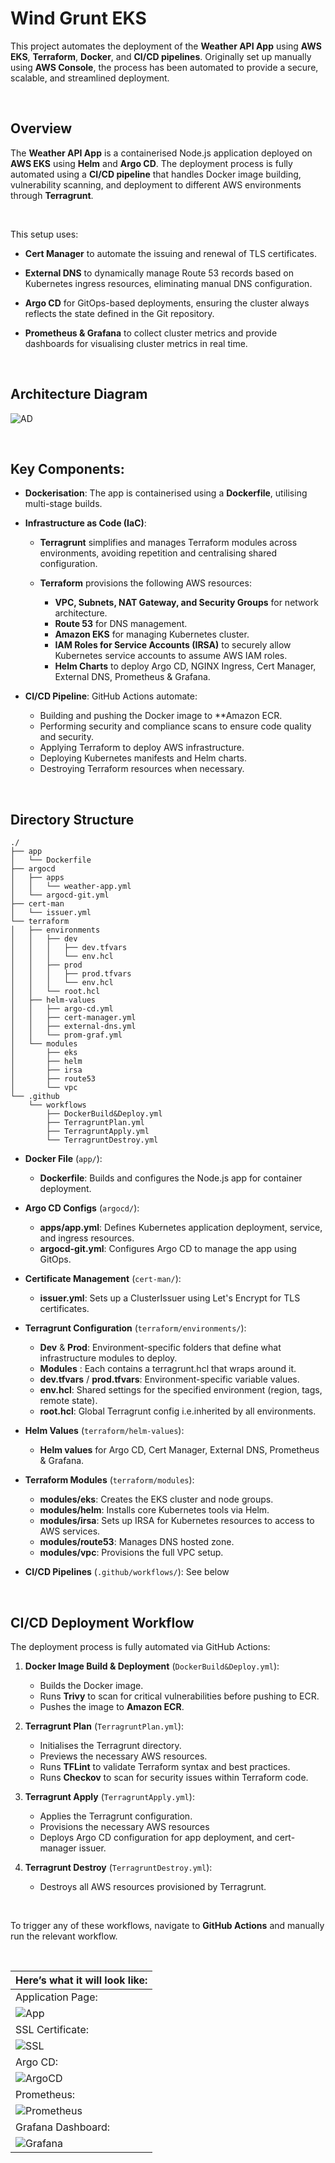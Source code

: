 # Wind Grunt EKS

This project automates the deployment of the **Weather API App** using **AWS EKS**, **Terraform**, **Docker**, and **CI/CD pipelines**. Originally set up manually using **AWS Console**, the process has been automated to provide a secure, scalable, and streamlined deployment.

<br>

## Overview

The **Weather API App** is a containerised Node.js application deployed on **AWS EKS** using **Helm** and **Argo CD**. The deployment process is fully automated using a **CI/CD pipeline** that handles Docker image building, vulnerability scanning, and deployment to different AWS environments through **Terragrunt**.

<br>

This setup uses:


- **Cert Manager** to automate the issuing and renewal of TLS certificates.

- **External DNS** to dynamically manage Route 53 records based on Kubernetes ingress resources, eliminating manual DNS configuration.

- **Argo CD** for GitOps-based deployments, ensuring the cluster always reflects the state defined in the Git repository.

- **Prometheus & Grafana** to collect cluster metrics and provide dashboards for visualising cluster metrics in real time.

<br>

## Architecture Diagram

![AD](https://raw.githubusercontent.com/JunedConnect/project-bravo-terragrunt/main/images/Architecture%20Diagram.png)

<br>

## Key Components:

- **Dockerisation**: The app is containerised using a **Dockerfile**, utilising multi-stage builds.

- **Infrastructure as Code (IaC)**:

    - **Terragrunt** simplifies and manages Terraform modules across environments, avoiding repetition and centralising shared configuration.

    - **Terraform** provisions the following AWS resources:
        - **VPC, Subnets, NAT Gateway, and Security Groups** for network architecture.
        - **Route 53** for DNS management.
        - **Amazon EKS** for managing Kubernetes cluster.
        - **IAM Roles for Service Accounts (IRSA)** to securely allow Kubernetes service accounts to assume AWS IAM roles.
        - **Helm Charts** to deploy Argo CD, NGINX Ingress, Cert Manager, External DNS, Prometheus & Grafana.

- **CI/CD Pipeline**: GitHub Actions automate:
    - Building and pushing the Docker image to **Amazon ECR.
    - Performing security and compliance scans to ensure code quality and security.
    - Applying Terraform to deploy AWS infrastructure.
    - Deploying Kubernetes manifests and Helm charts.
    - Destroying Terraform resources when necessary.

<br>

## Directory Structure

```
./
├── app
│   └── Dockerfile
├── argocd
│   ├── apps
│   │   └── weather-app.yml
│   └── argocd-git.yml
├── cert-man
│   └── issuer.yml
└── terraform
│   ├── environments
│   │   ├── dev
│   │   │   ├── dev.tfvars
│   │   │   └── env.hcl
│   │   ├── prod
│   │   │   ├── prod.tfvars
│   │   │   └── env.hcl
│   │   └── root.hcl
│   ├── helm-values
│   │   ├── argo-cd.yml
│   │   ├── cert-manager.yml
│   │   ├── external-dns.yml
│   │   └── prom-graf.yml
│   └── modules
│       ├── eks
│       ├── helm
│       ├── irsa
│       ├── route53
│       └── vpc
└── .github
    └── workflows
        ├── DockerBuild&Deploy.yml
        ├── TerragruntPlan.yml
        ├── TerragruntApply.yml
        └── TerragruntDestroy.yml
```

- **Docker File** (`app/`):
    - **Dockerfile**: Builds and configures the Node.js app for container deployment.

- **Argo CD Configs** (`argocd/`):
    - **apps/app.yml**: Defines Kubernetes application deployment, service, and ingress resources.
    - **argocd-git.yml**: Configures Argo CD to manage the app using GitOps.

- **Certificate Management** (`cert-man/`):
    - **issuer.yml**: Sets up a ClusterIssuer using Let's Encrypt for TLS certificates.

- **Terragrunt Configuration** (`terraform/environments/`):
    - **Dev** & **Prod**: Environment-specific folders that define what infrastructure modules to deploy.
    - **Modules** : Each contains a terragrunt.hcl that wraps around it.
    - **dev.tfvars** / **prod.tfvars**: Environment-specific variable values.
    - **env.hcl**: Shared settings for the specified environment (region, tags, remote state).
    - **root.hcl**: Global Terragrunt config i.e.inherited by all environments.

- **Helm Values** (`terraform/helm-values`):
    - **Helm values** for Argo CD, Cert Manager, External DNS, Prometheus & Grafana.

- **Terraform Modules** (`terraform/modules`):
    - **modules/eks**: Creates the EKS cluster and node groups.
    - **modules/helm**: Installs core Kubernetes tools via Helm.
    - **modules/irsa**: Sets up IRSA for Kubernetes resources to access to AWS services.
    - **modules/route53**: Manages DNS hosted zone.
    - **modules/vpc**: Provisions the full VPC setup.

- **CI/CD Pipelines** (`.github/workflows/`): See below

<br>


## CI/CD Deployment Workflow

The deployment process is fully automated via GitHub Actions:

1. **Docker Image Build & Deployment** (`DockerBuild&Deploy.yml`):
    - Builds the Docker image.
    - Runs **Trivy** to scan for critical vulnerabilities before pushing to ECR.
    - Pushes the image to **Amazon ECR**.

2. **Terragrunt Plan** (`TerragruntPlan.yml`):
    - Initialises the Terragrunt directory.
    - Previews the necessary AWS resources.
    - Runs **TFLint** to validate Terraform syntax and best practices.
    - Runs **Checkov** to scan for security issues within Terraform code.

3. **Terragrunt Apply** (`TerragruntApply.yml`):
    - Applies the Terragrunt configuration.
    - Provisions the necessary AWS resources
    - Deploys Argo CD configuration for app deployment, and cert-manager issuer.

4. **Terragrunt Destroy** (`TerragruntDestroy.yml`):
    - Destroys all AWS resources provisioned by Terragrunt.

<br>

To trigger any of these workflows, navigate to **GitHub Actions** and manually run the relevant workflow.

<br>

|Here’s what it will look like:|
|-------|
|Application Page:|
| ![App](https://raw.githubusercontent.com/JunedConnect/project-bravo-terragrunt/main/images/App%20Page.png) |
|SSL Certificate:|
| ![SSL](https://raw.githubusercontent.com/JunedConnect/project-bravo-terragrunt/main/images/SSL%20Certificate.png) |
|Argo CD:|
| ![ArgoCD](https://raw.githubusercontent.com/JunedConnect/project-bravo-terragrunt/main/images/ArgoCD%20Page.png) |
|Prometheus:|
| ![Prometheus](https://raw.githubusercontent.com/JunedConnect/project-bravo-terragrunt/main/images/Prometheus%20Page.png) |
|Grafana Dashboard:|
| ![Grafana](https://raw.githubusercontent.com/JunedConnect/project-bravo-terragrunt/main/images/Grafana%20Dashboard.png) |
